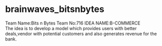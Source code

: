 brainwaves_bitsnbytes
=====================
Team Name:Bits n Bytes
Team No:716
IDEA NAME:B-COMMERCE  
 The idea is to develop a model which provides users with better deals,vendor with potential customers and also generates revenue for the bank.
